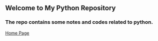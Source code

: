 ## Welcome to My Python Repository
### The repo contains some notes and codes related to python.

[Home Page](Codes/index.html)
